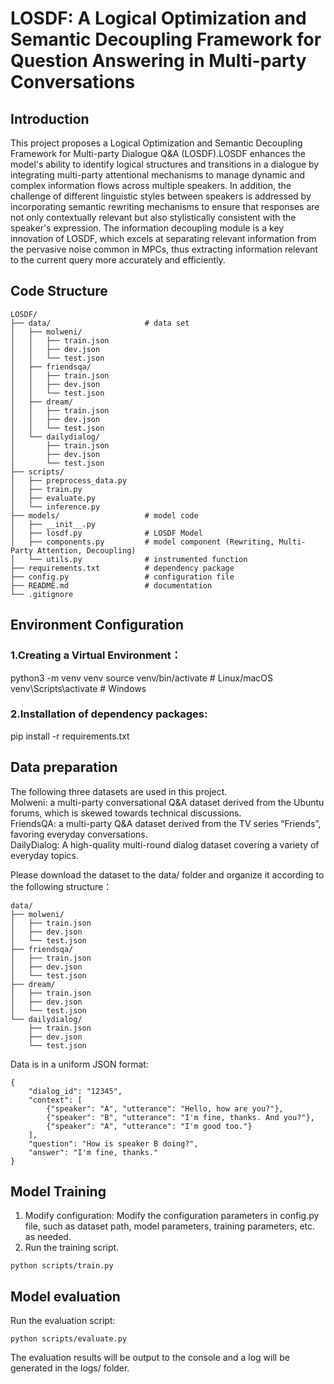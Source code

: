 # LOSDF: A Logical Optimization and Semantic Decoupling Framework for Question Answering in Multi-party Conversations

## Introduction

This project proposes a Logical Optimization and Semantic Decoupling Framework for Multi-party Dialogue Q&A (LOSDF).LOSDF enhances the model's ability to identify logical structures and transitions in a dialogue by integrating multi-party attentional mechanisms to manage dynamic and complex information flows across multiple speakers. In addition, the challenge of different linguistic styles between speakers is addressed by incorporating semantic rewriting mechanisms to ensure that responses are not only contextually relevant but also stylistically consistent with the speaker's expression. The information decoupling module is a key innovation of LOSDF, which excels at separating relevant information from the pervasive noise common in MPCs, thus extracting information relevant to the current query more accurately and efficiently.

## Code Structure
```
LOSDF/
├── data/                     # data set
│   ├── molweni/
│   │   ├── train.json
│   │   ├── dev.json
│   │   └── test.json
│   ├── friendsqa/
│   │   ├── train.json
│   │   ├── dev.json
│   │   └── test.json
│   ├── dream/
│   │   ├── train.json
│   │   ├── dev.json
│   │   └── test.json
│   └── dailydialog/
│       ├── train.json
│       ├── dev.json
│       └── test.json
├── scripts/                  
│   ├── preprocess_data.py    
│   ├── train.py              
│   ├── evaluate.py           
│   └── inference.py          
├── models/                   # model code
│   ├── __init__.py
│   ├── losdf.py              # LOSDF Model
│   ├── components.py         # model component (Rewriting, Multi-Party Attention, Decoupling)
│   └── utils.py              # instrumented function
├── requirements.txt          # dependency package
├── config.py                 # configuration file
├── README.md                 # documentation
└── .gitignore                
```


## Environment Configuration

### 1.Creating a Virtual Environment：
python3 -m venv venv
source venv/bin/activate  # Linux/macOS
venv\Scripts\activate     # Windows

### 2.Installation of dependency packages:
pip install -r requirements.txt

## Data preparation

The following three datasets are used in this project.  
Molweni: a multi-party conversational Q&A dataset derived from the Ubuntu forums, which is skewed towards technical discussions.  
FriendsQA: a multi-party Q&A dataset derived from the TV series “Friends”, favoring everyday conversations.  
DailyDialog: A high-quality multi-round dialog dataset covering a variety of everyday topics.  

Please download the dataset to the data/ folder and organize it according to the following structure：
```
data/
├── molweni/
│   ├── train.json
│   ├── dev.json
│   └── test.json
├── friendsqa/
│   ├── train.json
│   ├── dev.json
│   └── test.json
├── dream/
│   ├── train.json
│   ├── dev.json
│   └── test.json
└── dailydialog/
    ├── train.json
    ├── dev.json
    └── test.json
```
Data is in a uniform JSON format:
```
{
    "dialog_id": "12345",
    "context": [
        {"speaker": "A", "utterance": "Hello, how are you?"},
        {"speaker": "B", "utterance": "I'm fine, thanks. And you?"},
        {"speaker": "A", "utterance": "I'm good too."}
    ],
    "question": "How is speaker B doing?",
    "answer": "I'm fine, thanks."
}
```


## Model Training
1. Modify configuration: Modify the configuration parameters in config.py file, such as dataset path, model parameters, training parameters, etc. as needed.  
2. Run the training script.
```
python scripts/train.py
```

## Model evaluation
Run the evaluation script:
```
python scripts/evaluate.py
```
The evaluation results will be output to the console and a log will be generated in the logs/ folder.
